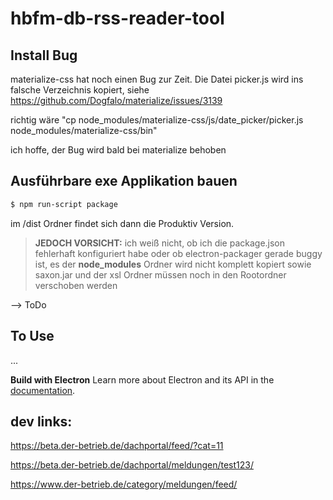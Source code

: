 # hbfm-db-rss-reader-tool

## Install Bug
materialize-css hat noch einen Bug zur Zeit. Die Datei picker.js wird ins falsche Verzeichnis kopiert, siehe
https://github.com/Dogfalo/materialize/issues/3139

richtig wäre "cp node_modules/materialize-css/js/date_picker/picker.js node_modules/materialize-css/bin"

ich hoffe, der Bug wird bald bei materialize behoben

## Ausführbare exe Applikation bauen
```sh
$ npm run-script package
```
im /dist Ordner findet sich dann die Produktiv Version.
> **JEDOCH VORSICHT:**
> ich weiß nicht, ob ich die package.json fehlerhaft konfiguriert habe oder ob electron-packager gerade buggy ist, es der **node_modules** Ordner wird nicht komplett kopiert sowie saxon.jar und der xsl Ordner müssen noch in den Rootordner verschoben werden

--> ToDo

## To Use

...

**Build with Electron**
Learn more about Electron and its API in the [documentation](http://electron.atom.io/docs/latest).

## dev links:

https://beta.der-betrieb.de/dachportal/feed/?cat=11

https://beta.der-betrieb.de/dachportal/meldungen/test123/

https://www.der-betrieb.de/category/meldungen/feed/